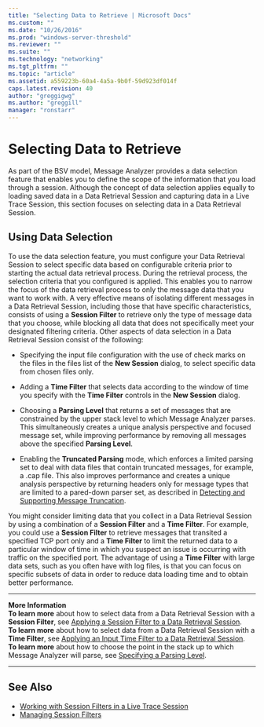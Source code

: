 ```yaml
---
title: "Selecting Data to Retrieve | Microsoft Docs"
ms.custom: ""
ms.date: "10/26/2016"
ms.prod: "windows-server-threshold"
ms.reviewer: ""
ms.suite: ""
ms.technology: "networking"
ms.tgt_pltfrm: ""
ms.topic: "article"
ms.assetid: a559223b-60a4-4a5a-9b0f-59d923df014f
caps.latest.revision: 40
author: "greggigwg"
ms.author: "greggill"
manager: "ronstarr"
---
```


# Selecting Data to Retrieve

As part of the BSV model, Message Analyzer provides a data selection feature that enables you to define the scope of the information that you load through a session. Although the concept of data selection applies equally to loading saved data in a Data Retrieval Session and capturing data in a Live Trace Session, this section focuses on selecting data in a Data Retrieval Session.  
  
## Using Data Selection  

 To use the data selection feature, you must configure your Data Retrieval Session to select specific data based on configurable criteria prior to starting the actual data retrieval process. During the retrieval process, the selection criteria that you configured is applied. This enables you to narrow the focus of the data retrieval process to only the message data that you want to work with. A very effective means of isolating different messages in a Data Retrieval Session, including those that have specific characteristics, consists of using a **Session Filter** to retrieve only the type of message data that you choose, while blocking all data that does not specifically meet your designated filtering criteria. Other aspects of data selection in a Data Retrieval Session consist of the following:  
  
-   Specifying the input file configuration with the use of check marks on the files in the files list of the **New Session** dialog, to select specific data from chosen files only.  
  
-   Adding a **Time Filter** that selects data according to the window of time you specify with the **Time Filter** controls in the **New Session** dialog.  
  
-   Choosing a **Parsing Level** that returns a set of messages that are constrained by the upper stack level to which Message Analyzer parses. This simultaneously creates a unique analysis perspective and focused message set, while improving performance by removing all messages above the specified **Parsing Level**.  
  
-   Enabling the **Truncated Parsing** mode, which enforces a limited parsing set to deal with data files that contain truncated messages, for example, a .cap file. This also improves performance and creates a unique analysis perspective by returning headers only for message types that are limited to a pared-down parser set, as described in [Detecting and Supporting Message Truncation](detecting-and-supporting-message-truncation.md).  
  
 You might consider limiting data that you collect in a Data Retrieval Session by using a combination of a **Session Filter** and a **Time Filter**. For example, you could use a **Session Filter** to retrieve messages that transited a specified TCP port only and a **Time Filter** to limit the returned data to a particular window of time in which you suspect an issue is occurring with traffic on the specified port. The advantage of using a **Time Filter** with large data sets, such as you often have with log files, is that you can focus on specific subsets of data in order to reduce data loading time and to obtain better performance.  
  
---  
  
 **More Information**   
 **To learn more** about how to select data from a Data Retrieval Session with a **Session Filter**, see [Applying a Session Filter to a Data Retrieval Session](applying-a-session-filter-to-a-data-retrieval-session.md).  
**To learn more** about how to select data from a Data Retrieval Session with a **Time Filter**, see [Applying an Input Time Filter to a Data Retrieval Session](applying-an-input-time-filter-to-a-data-retrieval-session.md).   
**To learn more** about how to choose the point in the stack up to which Message Analyzer will parse, see  [Specifying a Parsing Level](specifying-a-parsing-level.md).  

---  
  
## See Also  

- [Working with Session Filters in a Live Trace Session](working-with-session-filters-in-a-live-trace-session.md)   
- [Managing Session Filters](managing-session-filters.md)